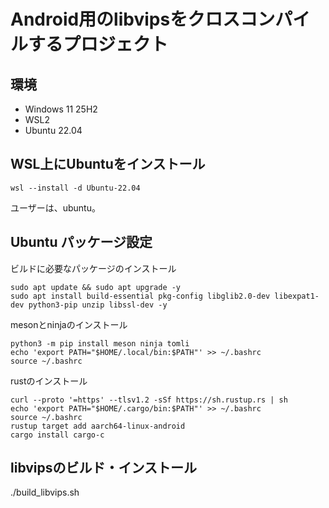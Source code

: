 # Android用のlibvipsをクロスコンパイルするプロジェクト

## 環境

- Windows 11 25H2
- WSL2
- Ubuntu 22.04

## WSL上にUbuntuをインストール

```
wsl --install -d Ubuntu-22.04
```

ユーザーは、ubuntu。

## Ubuntu パッケージ設定

ビルドに必要なパッケージのインストール
```
sudo apt update && sudo apt upgrade -y
sudo apt install build-essential pkg-config libglib2.0-dev libexpat1-dev python3-pip unzip libssl-dev -y
```

mesonとninjaのインストール
```
python3 -m pip install meson ninja tomli
echo 'export PATH="$HOME/.local/bin:$PATH"' >> ~/.bashrc
source ~/.bashrc
```

rustのインストール
```
curl --proto '=https' --tlsv1.2 -sSf https://sh.rustup.rs | sh
echo 'export PATH="$HOME/.cargo/bin:$PATH"' >> ~/.bashrc
source ~/.bashrc
rustup target add aarch64-linux-android
cargo install cargo-c
```

## libvipsのビルド・インストール

./build_libvips.sh
